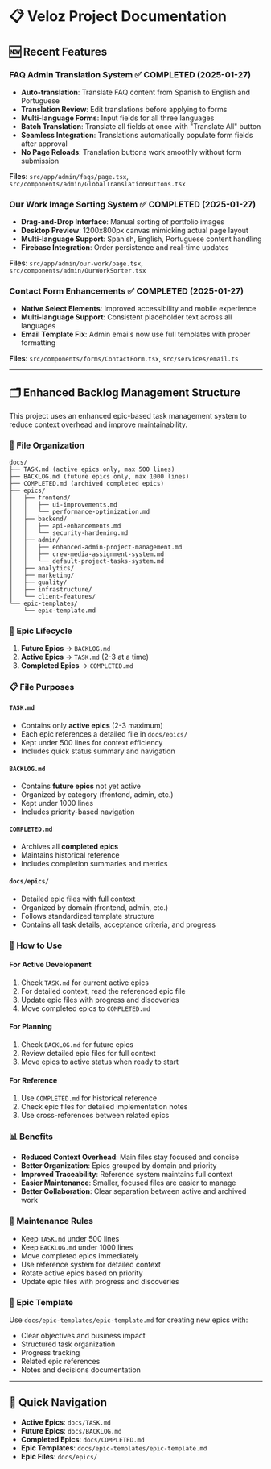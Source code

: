 # 📋 Veloz Project Documentation

## 🆕 **Recent Features**

### **FAQ Admin Translation System** ✅ **COMPLETED** (2025-01-27)

- **Auto-translation**: Translate FAQ content from Spanish to English and Portuguese
- **Translation Review**: Edit translations before applying to forms
- **Multi-language Forms**: Input fields for all three languages
- **Batch Translation**: Translate all fields at once with "Translate All" button
- **Seamless Integration**: Translations automatically populate form fields after approval
- **No Page Reloads**: Translation buttons work smoothly without form submission

**Files**: `src/app/admin/faqs/page.tsx`, `src/components/admin/GlobalTranslationButtons.tsx`

### **Our Work Image Sorting System** ✅ **COMPLETED** (2025-01-27)

- **Drag-and-Drop Interface**: Manual sorting of portfolio images
- **Desktop Preview**: 1200x800px canvas mimicking actual page layout
- **Multi-language Support**: Spanish, English, Portuguese content handling
- **Firebase Integration**: Order persistence and real-time updates

**Files**: `src/app/admin/our-work/page.tsx`, `src/components/admin/OurWorkSorter.tsx`

### **Contact Form Enhancements** ✅ **COMPLETED** (2025-01-27)

- **Native Select Elements**: Improved accessibility and mobile experience
- **Multi-language Support**: Consistent placeholder text across all languages
- **Email Template Fix**: Admin emails now use full templates with proper formatting

**Files**: `src/components/forms/ContactForm.tsx`, `src/services/email.ts`

---

## 🗂️ Enhanced Backlog Management Structure

This project uses an enhanced epic-based task management system to reduce context overhead and improve maintainability.

### 📁 File Organization

```
docs/
├── TASK.md (active epics only, max 500 lines)
├── BACKLOG.md (future epics only, max 1000 lines)
├── COMPLETED.md (archived completed epics)
├── epics/
│   ├── frontend/
│   │   ├── ui-improvements.md
│   │   └── performance-optimization.md
│   ├── backend/
│   │   ├── api-enhancements.md
│   │   └── security-hardening.md
│   ├── admin/
│   │   ├── enhanced-admin-project-management.md
│   │   ├── crew-media-assignment-system.md
│   │   └── default-project-tasks-system.md
│   ├── analytics/
│   ├── marketing/
│   ├── quality/
│   ├── infrastructure/
│   └── client-features/
└── epic-templates/
    └── epic-template.md
```

### 🔄 Epic Lifecycle

1. **Future Epics** → `BACKLOG.md`
2. **Active Epics** → `TASK.md` (2-3 at a time)
3. **Completed Epics** → `COMPLETED.md`

### 📋 File Purposes

#### `TASK.md`

- Contains only **active epics** (2-3 maximum)
- Each epic references a detailed file in `docs/epics/`
- Kept under 500 lines for context efficiency
- Includes quick status summary and navigation

#### `BACKLOG.md`

- Contains **future epics** not yet active
- Organized by category (frontend, admin, etc.)
- Kept under 1000 lines
- Includes priority-based navigation

#### `COMPLETED.md`

- Archives all **completed epics**
- Maintains historical reference
- Includes completion summaries and metrics

#### `docs/epics/`

- Detailed epic files with full context
- Organized by domain (frontend, admin, etc.)
- Follows standardized template structure
- Contains all task details, acceptance criteria, and progress

### 🎯 How to Use

#### For Active Development

1. Check `TASK.md` for current active epics
2. For detailed context, read the referenced epic file
3. Update epic files with progress and discoveries
4. Move completed epics to `COMPLETED.md`

#### For Planning

1. Check `BACKLOG.md` for future epics
2. Review detailed epic files for full context
3. Move epics to active status when ready to start

#### For Reference

1. Use `COMPLETED.md` for historical reference
2. Check epic files for detailed implementation notes
3. Use cross-references between related epics

### 📊 Benefits

- **Reduced Context Overhead**: Main files stay focused and concise
- **Better Organization**: Epics grouped by domain and priority
- **Improved Traceability**: Reference system maintains full context
- **Easier Maintenance**: Smaller, focused files are easier to manage
- **Better Collaboration**: Clear separation between active and archived work

### 🔧 Maintenance Rules

- Keep `TASK.md` under 500 lines
- Keep `BACKLOG.md` under 1000 lines
- Move completed epics immediately
- Use reference system for detailed context
- Rotate active epics based on priority
- Update epic files with progress and discoveries

### 📝 Epic Template

Use `docs/epic-templates/epic-template.md` for creating new epics with:

- Clear objectives and business impact
- Structured task organization
- Progress tracking
- Related epic references
- Notes and decisions documentation

---

## 🔗 Quick Navigation

- **Active Epics**: `docs/TASK.md`
- **Future Epics**: `docs/BACKLOG.md`
- **Completed Epics**: `docs/COMPLETED.md`
- **Epic Templates**: `docs/epic-templates/epic-template.md`
- **Epic Files**: `docs/epics/`
